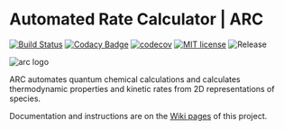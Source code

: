 # Automated Rate Calculator | ARC

[![Build Status](https://travis-ci.org/ReactionMechanismGenerator/ARC.svg?branch=master)](https://travis-ci.org/ReactionMechanismGenerator/ARC)
[![Codacy Badge](https://api.codacy.com/project/badge/Grade/cf06bcc72d024b79834c300f39219471)](https://www.codacy.com/app/ReactionMechanismGenerator/ARC?utm_source=github.com&amp;utm_medium=referral&amp;utm_content=ReactionMechanismGenerator/ARC&amp;utm_campaign=Badge_Grade)
[![codecov](https://codecov.io/gh/ReactionMechanismGenerator/ARC/branch/master/graph/badge.svg)](https://codecov.io/gh/ReactionMechanismGenerator/ARC)
[![MIT license](http://img.shields.io/badge/license-MIT-brightgreen.svg)](http://opensource.org/licenses/MIT)
![Release](https://img.shields.io/badge/version-1.0.0-blue.svg)

<img src="https://github.com/ReactionMechanismGenerator/ARC/blob/master/logo/ARC-logo-small.jpg" alt="arc logo"/>

ARC automates quantum chemical calculations and calculates thermodynamic properties and kinetic rates from 2D representations of species.

Documentation and instructions are on the <a href="https://github.com/ReactionMechanismGenerator/ARC/wiki">Wiki pages</a> of this project.

